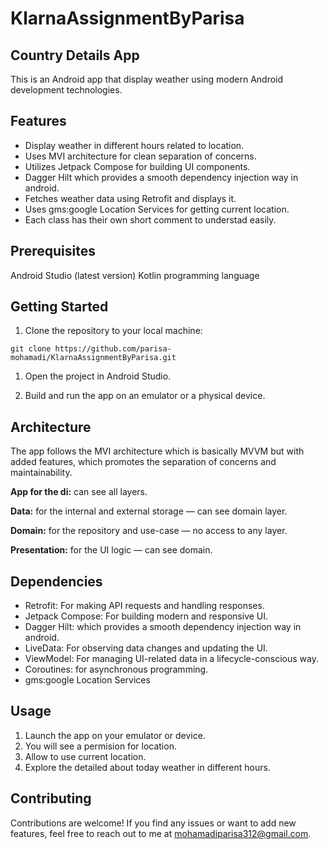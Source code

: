 # KlarnaAssignmentByParisa
## Country Details App
This is an Android app that display weather using modern Android development technologies.

## Features
- Display weather in different hours related to location.
- Uses MVI architecture for clean separation of concerns.
- Utilizes Jetpack Compose for building UI components.
- Dagger Hilt which provides a smooth dependency injection way in android.
- Fetches weather data using Retrofit and displays it.
- Uses gms:google Location Services for getting current location.
- Each class has their own short comment to understad easily.

## Prerequisites
Android Studio (latest version)
Kotlin programming language

## Getting Started
1. Clone the repository to your local machine:

```
git clone https://github.com/parisa-mohamadi/KlarnaAssignmentByParisa.git
```

1. Open the project in Android Studio.

1. Build and run the app on an emulator or a physical device.

## Architecture
The app follows the MVI architecture which is basically MVVM but with added features, which promotes the separation of concerns and maintainability.

**App for the di:** can see all layers.

**Data:** for the internal and external storage — can see domain layer.

**Domain:** for the repository and use-case — no access to any layer.

**Presentation:** for the UI logic — can see domain.

## Dependencies
- Retrofit: For making API requests and handling responses.
- Jetpack Compose: For building modern and responsive UI.
- Dagger Hilt: which provides a smooth dependency injection way in android.
- LiveData: For observing data changes and updating the UI.
- ViewModel: For managing UI-related data in a lifecycle-conscious way.
- Coroutines: for asynchronous programming.
- gms:google Location Services

## Usage
1. Launch the app on your emulator or device.
1. You will see a permision for location.
1. Allow to use current location.
1. Explore the detailed about today weather in different hours.

## Contributing
Contributions are welcome! If you find any issues or want to add new features, feel free to reach out to me at 
mohamadiparisa312@gmail.com.

